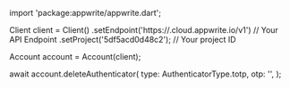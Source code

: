 import 'package:appwrite/appwrite.dart';

Client client = Client()
    .setEndpoint('https://<REGION>.cloud.appwrite.io/v1') // Your API Endpoint
    .setProject('5df5acd0d48c2'); // Your project ID

Account account = Account(client);

await account.deleteAuthenticator(
    type: AuthenticatorType.totp,
    otp: '<OTP>',
);
